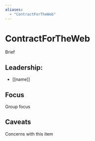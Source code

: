 ```yaml
---
aliases:
  - "ContractForTheWeb"
---
```

# ContractForTheWeb

Brief

## Leadership:

- [[name]]

## Focus

Group focus

## Caveats 

Concerns with this item